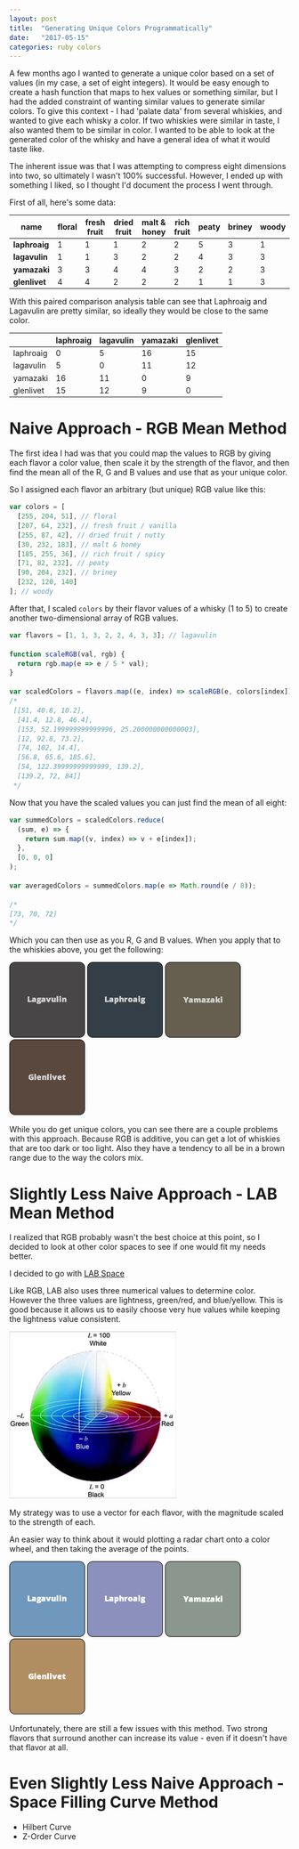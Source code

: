 ```yaml
---
layout: post
title:  "Generating Unique Colors Programmatically"
date:   "2017-05-15"
categories: ruby colors
---
```


A few months ago I wanted to generate a unique color based on a set of values (in my case, a set of eight integers). It would be easy enough to create a hash function that maps to hex values or something similar, but I had the added constraint of wanting similar values to generate similar colors. To give this context - I had 'palate data' from several whiskies, and wanted to give each whisky a color. If two whiskies were similar in taste, I also wanted them to be similar in color. I wanted to be able to look at the generated color of the whisky and have a general idea of what it would taste like.

The inherent issue was that I was attempting to compress eight dimensions into two, so ultimately I wasn't 100% successful. However, I ended up with something I liked, so I thought I'd document the process I went through.

First of all, here's some data:

| name          | floral | fresh fruit | dried fruit | malt & honey | rich fruit | peaty | briney | woody |
| ------------- | ------ | ----------- | ----------- | ------------ | ---------- | ----- | ------ | ----- |
| **laphroaig** | 1      | 1           | 1           | 2            | 2          | 5     | 3      | 1     |
| **lagavulin** | 1      | 1           | 3           | 2            | 2          | 4     | 3      | 3     |
| **yamazaki**  | 3      | 3           | 4           | 4            | 3          | 2     | 2      | 3     |
| **glenlivet** | 4      | 4           | 2           | 2            | 2          | 1     | 1      | 3     |

With this paired comparison analysis table can see that Laphroaig and Lagavulin are pretty similar, so ideally they would be close to the same color.

|           | laphroaig | lagavulin | yamazaki | glenlivet |
| --------- | --------- | --------- | -------- | --------- |
| laphroaig | 0         | 5         | 16       | 15        |
| lagavulin | 5         | 0         | 11       | 12        |
| yamazaki  | 16        | 11        | 0        | 9         |
| glenlivet | 15        | 12        | 9        | 0         |

# Naive Approach - RGB Mean Method

The first idea I had was that you could map the values to RGB by giving each flavor a color value, then scale it by the strength of the flavor, and then find the mean all of the R, G and B values and use that as your unique color.

So I assigned each flavor an arbitrary (but unique) RGB value like this:

```javascript
var colors = [
  [255, 204, 51], // floral
  [207, 64, 232], // fresh fruit / vanilla
  [255, 87, 42], // dried fruit / nutty
  [30, 232, 183], // malt & honey
  [185, 255, 36], // rich fruit / spicy
  [71, 82, 232], // peaty
  [90, 204, 232], // briney
  [232, 120, 140]
]; // woody
```

After that, I scaled `colors` by their flavor values of a whisky (1 to 5) to create another two-dimensional array of RGB values.

```javascript
var flavors = [1, 1, 3, 2, 2, 4, 3, 3]; // lagavulin

function scaleRGB(val, rgb) {
  return rgb.map(e => e / 5 * val);
}

var scaledColors = flavors.map((e, index) => scaleRGB(e, colors[index]));
/*
 [[51, 40.8, 10.2], 
  [41.4, 12.8, 46.4], 
  [153, 52.199999999999996, 25.200000000000003], 
  [12, 92.8, 73.2], 
  [74, 102, 14.4], 
  [56.8, 65.6, 185.6], 
  [54, 122.39999999999999, 139.2], 
  [139.2, 72, 84]]
 */
```

Now that you have the scaled values you can just find the mean of all eight:

```javascript
var summedColors = scaledColors.reduce(
  (sum, e) => {
    return sum.map((v, index) => v + e[index]);
  },
  [0, 0, 0]
);

var averagedColors = summedColors.map(e => Math.round(e / 8));

/* 
[73, 70, 72]
*/
```

Which you can then use as you R, G and B values. When you apply that to the whiskies above, you get the following:

![Lagavulin](/assets/images/lagavulin.png)
![Laphroaig](/assets/images/laphroaig.png)
![Yamazaki](/assets/images/yamazaki.png)
![Glenlivet](/assets/images/glenlivet.png)

While you do get unique colors, you can see there are a couple problems with this approach. Because RGB is additive, you can get a lot of whiskies that are too dark or too light. Also they have a tendency to all be in a brown range due to the way the colors mix.

# Slightly Less Naive Approach - LAB Mean Method

I realized that RGB probably wasn't the best choice at this point, so I decided to look at other color spaces to see if one would fit my needs better.

I decided to go with [LAB Space](https://en.wikipedia.org/wiki/Lab_color_space)

Like RGB, LAB also uses three numerical values to determine color. However the three values are lightness, green/red, and blue/yellow. This is good because it allows us to easily choose very hue values while keeping the lightness value consistent.

![LAB Color Space](/assets/images/cie-lab.jpeg)

My strategy was to use a vector for each flavor, with the magnitude scaled to the strength of each.

An easier way to think about it would plotting a radar chart onto a color wheel, and then taking the average of the points.

![Lagavulin](/assets/images/lagavulin2.png)
![Laphroaig](/assets/images/laphroaig2.png)
![Yamazaki](/assets/images/yamazaki2.png)
![Glenlivet](/assets/images/glenlivet2.png)

Unfortunately, there are still a few issues with this method. Two strong flavors that surround another can increase its value - even if it doesn't have that flavor at all.

# Even Slightly Less Naive Approach - Space Filling Curve Method

* Hilbert Curve
* Z-Order Curve
